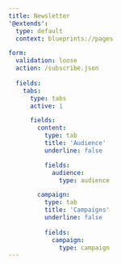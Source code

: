 ```yaml
---
title: Newsletter
'@extends':
  type: default
  context: blueprints://pages

form:
  validation: loose
  action: /subscribe.json
    
  fields:
    tabs:
      type: tabs
      active: 1

      fields:
        content:
          type: tab
          title: 'Audience'
          underline: false

          fields:
            audience:
              type: audience

        campaign:
          type: tab
          title: 'Campaigns'
          underline: false
 
          fields:
            campaign:
              type: campaign
---
```

